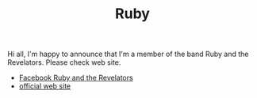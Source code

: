 ﻿---
layout: post
title:  Ruby
categories: news
---

Hi all, I'm happy to announce that I'm a member of the band Ruby and the Revelators.  Please check web site.

* [Facebook Ruby and the Revelators](https://www.facebook.com/rubyandtherevelators/)
* [official web site](http://www.rubyandtherevelators.co.uk/)

